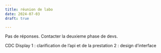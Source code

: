 ```yaml
---
title: réunion de labo
date: 2024-07-03
draft: true

---
```

Pas de réponses. 
Contacter la deuxieme phase de devs. 

CDC Display
1 :  clarification de l’api et de la prestation 
2 : design d’interface 
